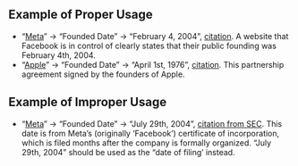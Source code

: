 ## Example of Proper Usage
* “[Meta](https://golden.com/wiki/Meta-99MBY33/structured_data)” → “Founded Date” → “February 4, 2004”, [citation](https://about.facebook.com/company-info/). A website that Facebook is in control of clearly states that their public founding was February 4th, 2004.
* “[Apple](https://golden.com/wiki/Apple_(company)-5NB)” → “Founded Date” → “April 1st, 1976”, [citation](https://web.archive.org/web/20190328214907/https://downloads.reactivemicro.com/Apple%20II%20Items/Documentation/Apple%20Info/Apple%20PartnerShip%20Agreement.pdf). This partnership agreement signed by the founders of Apple.

## Example of Improper Usage
* “[Meta](https://golden.com/wiki/Meta-99MBY33/structured_data)” → “Founded Date” → “July 29th, 2004”, [citation from SEC](https://www.sec.gov/Archives/edgar/data/1326801/000119312512046715/d287954dex31.htm). This date is from Meta’s (originally ‘Facebook’) certificate of incorporation, which is filed months after the company is formally organized. “July 29th, 2004” should be used as the “date of filing’ instead.

